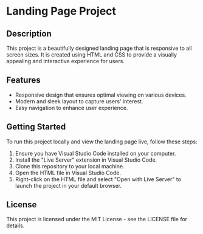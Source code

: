 # Landing Page Project

## Description
This project is a beautifully designed landing page that is responsive to all screen sizes. It is created using HTML and CSS to provide a visually appealing and interactive experience for users.

## Features
- Responsive design that ensures optimal viewing on various devices.
- Modern and sleek layout to capture users' interest.
- Easy navigation to enhance user experience.

## Getting Started
To run this project locally and view the landing page live, follow these steps:
1. Ensure you have Visual Studio Code installed on your computer.
2. Install the "Live Server" extension in Visual Studio Code.
3. Clone this repository to your local machine.
4. Open the HTML file in Visual Studio Code.
5. Right-click on the HTML file and select "Open with Live Server" to launch the project in your default browser.

## License
This project is licensed under the MIT License - see the LICENSE file for details.
